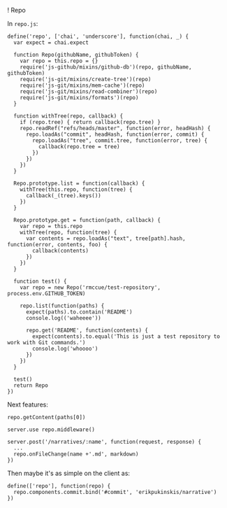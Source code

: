 ! Repo

In `repo.js`:

    define('repo', ['chai', 'underscore'], function(chai, _) {
      var expect = chai.expect

      function Repo(githubName, githubToken) {
        var repo = this.repo = {}
        require('js-github/mixins/github-db')(repo, githubName, githubToken)
        require('js-git/mixins/create-tree')(repo)
        require('js-git/mixins/mem-cache')(repo)
        require('js-git/mixins/read-combiner')(repo)
        require('js-git/mixins/formats')(repo)
      }

      function withTree(repo, callback) {
        if (repo.tree) { return callback(repo.tree) }
        repo.readRef("refs/heads/master", function(error, headHash) {          
          repo.loadAs("commit", headHash, function(error, commit) {
            repo.loadAs("tree", commit.tree, function(error, tree) {
              callback(repo.tree = tree)
            })
          })
        })
      }

      Repo.prototype.list = function(callback) {
        withTree(this.repo, function(tree) {
          callback(_(tree).keys())
        })
      }

      Repo.prototype.get = function(path, callback) {
        var repo = this.repo
        withTree(repo, function(tree) {
          var contents = repo.loadAs("text", tree[path].hash, function(error, contents, foo) {
            callback(contents)
          })
        })
      }

      function test() {
        var repo = new Repo('rmccue/test-repository', process.env.GITHUB_TOKEN)

        repo.list(function(paths) {
          expect(paths).to.contain('README')
          console.log(('waheeee'))

          repo.get('README', function(contents) {
            expect(contents).to.equal('This is just a test repository to work with Git commands.')
            console.log('whoooo')
          })
        })
      }

      test()
      return Repo
    })

Next features:

    repo.getContent(paths[0])

    server.use repo.middleware()

    server.post('/narratives/:name', function(request, response) {
      ...
      repo.onFileChange(name +'.md', markdown)
    })

Then maybe it's as simple on the client as:

    define(['repo'], function(repo) {
      repo.components.commit.bind('#commit', 'erikpukinskis/narrative')
    })

